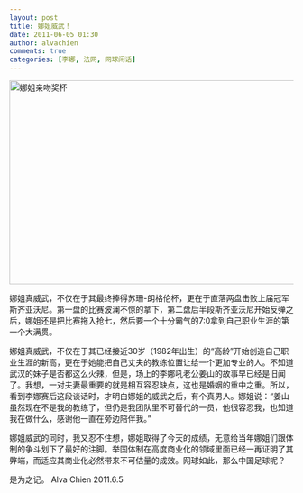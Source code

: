 ```yaml
---
layout: post
title: 娜姐威武！
date: 2011-06-05 01:30
author: alvachien
comments: true
categories: [李娜, 法网, 网球闲话]
---
```

<img class="alignnone" title="娜姐亲吻奖杯" src="http://i2.sinaimg.cn/ty/t/2011-06-04/U5657P6T12D5606769F44DT20110604234526.jpg" alt="娜姐亲吻奖杯" width="550" height="362" />

娜姐真威武，不仅在于其最终捧得苏珊-朗格伦杯，更在于直落两盘击败上届冠军斯齐亚沃尼。第一盘的比赛波澜不惊的拿下，第二盘后半段斯齐亚沃尼开始反弹之后，娜姐还是把比赛拖入抢七，然后要一个十分霸气的7:0拿到自己职业生涯的第一个大满贯。

娜姐真威武，不仅在于其已经接近30岁（1982年出生）的“高龄”开始创造自己职业生涯的新高，更在于她能把自己丈夫的教练位置让给一个更加专业的人。不知道武汉的妹子是否都这么火辣，但是，场上的李娜吼老公姜山的故事早已经是旧闻了。我想，一对夫妻最重要的就是相互容忍缺点，这也是婚姻的重中之重。所以，看到李娜赛后这段谈话时，才明白娜姐的威武之后，有个真男人。娜姐说：“姜山虽然现在不是我的教练了，但仍是我团队里不可替代的一员，他很容忍我，也知道我在做什么，感谢他一直在旁边陪伴我。”

娜姐威武的同时，我又忍不住想，娜姐取得了今天的成绩，无意给当年娜姐们跟体制的争斗划下了最好的注脚。举国体制在高度商业化的领域里面已经一再证明了其弊端，而适应其商业化必然带来不可估量的成效。网球如此，那么中国足球呢？

是为之记。
Alva Chien
2011.6.5
